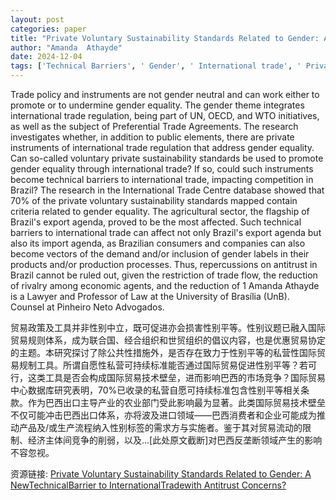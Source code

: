 ```yaml
---
layout: post
categories: paper
title: "Private Voluntary Sustainability Standards Related to Gender: A NewTechnicalBarrier to InternationalTradewith Antitrust Concerns?"
author: "Amanda  Athayde"
date: 2024-12-04
tags: ['Technical Barriers', ' Gender', ' International trade', ' Private voluntary sustainability standards']
---
```


Trade policy and instruments are not gender neutral and can work either to promote or to undermine gender equality. The gender theme integrates international trade regulation, being part of UN, OECD, and WTO initiatives, as well as the subject of Preferential Trade Agreements. The research investigates whether, in addition to public elements, there are private instruments of international trade regulation that address gender equality. Can so-called voluntary private sustainability standards be used to promote gender equality through international trade? If so, could such instruments become technical barriers to international trade, impacting competition in Brazil? The research in the International Trade Centre database showed that 70% of the private voluntary sustainability standards mapped contain criteria related to gender equality. The agricultural sector, the flagship of Brazil's export agenda, proved to be the most affected. Such technical barriers to international trade can affect not only Brazil's export agenda but also its import agenda, as Brazilian consumers and companies can also become vectors of the demand and/or inclusion of gender labels in their products and/or production processes. Thus, repercussions on antitrust in Brazil cannot be ruled out, given the restriction of trade flow, the reduction of rivalry among economic agents, and the reduction of 1 Amanda Athayde is a Lawyer and Professor of Law at the University of Brasília (UnB). Counsel at Pinheiro Neto Advogados.

贸易政策及工具并非性别中立，既可促进亦会损害性别平等。性别议题已融入国际贸易规则体系，成为联合国、经合组织和世贸组织的倡议内容，也是优惠贸易协定的主题。本研究探讨了除公共性措施外，是否存在致力于性别平等的私营性国际贸易规制工具。所谓自愿性私营可持续标准能否通过国际贸易促进性别平等？若可行，这类工具是否会构成国际贸易技术壁垒，进而影响巴西的市场竞争？国际贸易中心数据库研究表明，70%已收录的私营自愿可持续标准包含性别平等相关条款。作为巴西出口主导产业的农业部门受此影响最为显著。此类国际贸易技术壁垒不仅可能冲击巴西出口体系，亦将波及进口领域——巴西消费者和企业可能成为推动产品及/或生产流程纳入性别标签的需求方与实施者。鉴于其对贸易流动的限制、经济主体间竞争的削弱，以及...[此处原文截断]对巴西反垄断领域产生的影响不容忽视。

资源链接: [Private Voluntary Sustainability Standards Related to Gender: A NewTechnicalBarrier to InternationalTradewith Antitrust Concerns?](https://papers.ssrn.com/sol3/papers.cfm?abstract_id=5003706)
